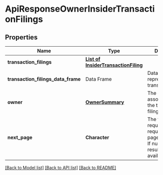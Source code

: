 # ApiResponseOwnerInsiderTransactionFilings

[//]: # (CLASS:IntrinioSDK::ApiResponseOwnerInsiderTransactionFilings)

[//]: # (KIND:object)

## Properties

[//]: # (START_DEFINITION)

Name | Type | Description
------------ | ------------- | -------------
**transaction_filings** | [**List of InsiderTransactionFiling**](InsiderTransactionFiling.md) |  &nbsp;
**transaction_filings_data_frame** | Data Frame | Data frame representation of transaction_filings
**owner** | [**OwnerSummary**](OwnerSummary.md) | The owner associated with the transaction filing &nbsp;
**next_page** | **Character** | The token required to request the next page of the data. If null, no further results are available. &nbsp;

[//]: # (END_DEFINITION)


[//]: # (CONTAINED_CLASS:IntrinioSDK::InsiderTransactionFiling)


[//]: # (CONTAINED_CLASS:IntrinioSDK::OwnerSummary)


[[Back to Model list]](../README.md#documentation-for-models) [[Back to API list]](../README.md#documentation-for-api-endpoints) [[Back to README]](../README.md)


